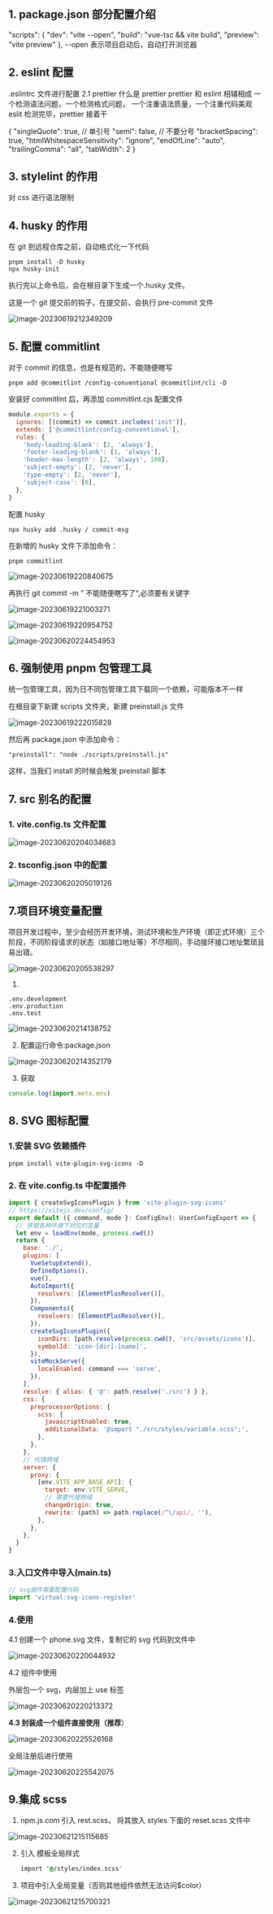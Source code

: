 ## 1. package.json 部分配置介绍

"scripts": {
"dev": "vite --open",
"build": "vue-tsc && vite build",
"preview": "vite preview"
},
--open 表示项目启动后，自动打开浏览器

## 2. eslint 配置

.eslintrc 文件进行配置
2.1 prettier
什么是 prettier
prettier 和 eslint 相辅相成
一个检测语法问题，一个检测格式问题，
一个注重语法质量，一个注重代码美观
eslit 检测完毕，prettier 接着干

{
"singleQuote": true, // 单引号
"semi": false, // 不要分号
"bracketSpacing": true,
"htmlWhitespaceSensitivity": "ignore",
"endOfLine": "auto",
"trailingComma": "all",
"tabWidth": 2
}

## 3. stylelint 的作用

对 css 进行语法限制

## 4. husky 的作用

在 git 到远程仓库之前，自动格式化一下代码

```
pnpm install -D husky
npx husky-init
```

执行完以上命令后，会在根目录下生成一个.husky 文件。

这是一个 git 提交前的钩子，在提交前，会执行 pre-commit 文件

![image-20230619212349209](C:\Users\Administrator\AppData\Roaming\Typora\typora-user-images\image-20230619212349209.png)

## 5. 配置 commitlint

对于 commit 的信息，也是有规范的，不能随便瞎写

```
pnpm add @commitlint /config-conventional @commitlint/cli -D
```

安装好 commitlint 后，再添加 commitlint.cjs 配置文件

```js
module.exports = {
  ignores: [(commit) => commit.includes('init')],
  extends: ['@commitlint/config-conventional'],
  rules: {
    'body-leading-blank': [2, 'always'],
    'footer-leading-blank': [1, 'always'],
    'header-max-length': [2, 'always', 108],
    'subject-empty': [2, 'never'],
    'type-empty': [2, 'never'],
    'subject-case': [0],
  },
}
```

配置 husky

```
npx husky add .husky / commit-msg
```

在新增的 husky 文件下添加命令：

```
pnpm commitlint
```

![image-20230619220840675](C:\Users\Administrator\AppData\Roaming\Typora\typora-user-images\image-20230619220840675.png)

再执行 git commit -m ” 不能随便瞎写了“,必须要有关键字

![image-20230619221003271](C:\Users\Administrator\AppData\Roaming\Typora\typora-user-images\image-20230619221003271.png)

![image-20230619220954752](C:\Users\Administrator\AppData\Roaming\Typora\typora-user-images\image-20230619220954752.png)

![image-20230620224454953](C:\Users\Administrator\AppData\Roaming\Typora\typora-user-images\image-20230620224454953.png)

## 6. 强制使用 pnpm 包管理工具

统一包管理工具，因为日不同包管理工具下载同一个依赖，可能版本不一样

在根目录下新建 scripts 文件夹，新建 preinstall.js 文件

![image-20230619222015828](C:\Users\Administrator\AppData\Roaming\Typora\typora-user-images\image-20230619222015828.png)

然后再 package.json 中添加命令：

```
"preinstall": "node ./scripts/preinstall.js"
```

这样，当我们 install 的时候会触发 preinstall 脚本

## 7. src 别名的配置

### 1. vite.config.ts 文件配置

![image-20230620204034683](C:\Users\Administrator\AppData\Roaming\Typora\typora-user-images\image-20230620204034683.png)

### 2. tsconfig.json 中的配置

![image-20230620205019126](C:\Users\Administrator\AppData\Roaming\Typora\typora-user-images\image-20230620205019126.png)

## 7.项目环境变量配置

项目开发过程中，至少会经历开发环境，测试环境和生产环境（即正式环境）三个阶段，不同阶段请求的状态（如接口地址等）不尽相同，手动接环接口地址繁琐且易出错。

![image-20230620205538297](C:\Users\Administrator\AppData\Roaming\Typora\typora-user-images\image-20230620205538297.png)

1.

```
.env.development
.env.production
.env.test
```

![image-20230620214138752](C:\Users\Administrator\AppData\Roaming\Typora\typora-user-images\image-20230620214138752.png)

2. 配置运行命令:package.json

![image-20230620214352179](C:\Users\Administrator\AppData\Roaming\Typora\typora-user-images\image-20230620214352179.png)

3. 获取

```js
console.log(import.meta.env)
```

## 8. SVG 图标配置

### 1.安装 SVG 依赖插件

```
pnpm install vite-plugin-svg-icons -D
```

### 2. 在 vite.config.ts 中配置插件

```javascript
import { createSvgIconsPlugin } from 'vite-plugin-svg-icons'
// https://vitejs.dev/config/
export default ({ command, mode }: ConfigEnv): UserConfigExport => {
  // 获取各种环境下对应的变量
  let env = loadEnv(mode, process.cwd())
  return {
    base: './',
    plugins: [
      VueSetupExtend(),
      DefineOptions(),
      vue(),
      AutoImport({
        resolvers: [ElementPlusResolver()],
      }),
      Components({
        resolvers: [ElementPlusResolver()],
      }),
      createSvgIconsPlugin({
        iconDirs: [path.resolve(process.cwd(), 'src/assets/icons')],
        symbolId: 'icon-[dir]-[name]',
      }),
      viteMockServe({
        localEnabled: command === 'serve',
      }),
    ],
    resolve: { alias: { '@': path.resolve('./src') } },
    css: {
      preprocessorOptions: {
        scss: {
          javascriptEnabled: true,
          additionalData: '@import "./src/styles/variable.scss";',
        },
      },
    },
    // 代理跨域
    server: {
      proxy: {
        [env.VITE_APP_BASE_API]: {
          target: env.VITE_SERVE,
          // 需要代理跨域
          changeOrigin: true,
          rewrite: (path) => path.replace(/^\/api/, ''),
        },
      },
    },
  }
}
```

### 3.入口文件中导入(main.ts)

```javascript
// svg插件需要配置代码
import 'virtual:svg-icons-register'
```

### 4.使用

4.1 创建一个 phone.svg 文件，复制它的 svg 代码到文件中

![image-20230620220044932](C:\Users\Administrator\AppData\Roaming\Typora\typora-user-images\image-20230620220044932.png)

4.2 组件中使用

外层包一个 svg，内层加上 use 标签

![image-20230620220213372](C:\Users\Administrator\AppData\Roaming\Typora\typora-user-images\image-20230620220213372.png)

**4.3 封装成一个组件直接使用（推荐**）

![image-20230620225526168](C:\Users\Administrator\AppData\Roaming\Typora\typora-user-images\image-20230620225526168.png)

全局注册后进行使用

![image-20230620225542075](C:\Users\Administrator\AppData\Roaming\Typora\typora-user-images\image-20230620225542075.png)

## 9.集成 scss

1. npm.js.com 引入 rest.scss， 将其放入 styles 下面的 reset.scss 文件中

![image-20230621215115685](C:\Users\Administrator\AppData\Roaming\Typora\typora-user-images\image-20230621215115685.png)

2. 引入 模板全局样式

   ```css
   import '@/styles/index.scss'
   ```

3. 项目中引入全局变量（否则其他组件依然无法访问$color）

![image-20230621215700321](C:\Users\Administrator\AppData\Roaming\Typora\typora-user-images\image-20230621215700321.png)
